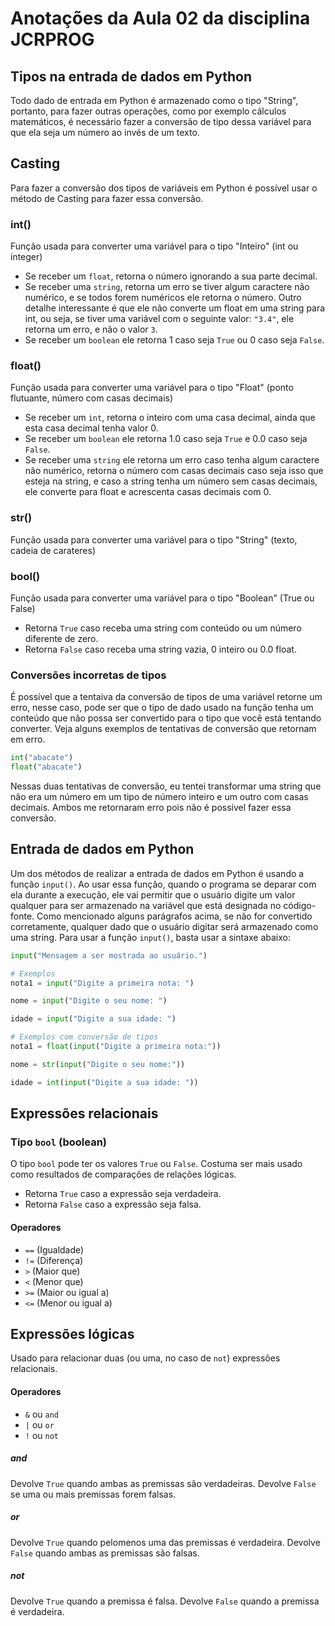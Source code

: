 # Anotações da Aula 02 da disciplina JCRPROG

## Tipos na entrada de dados em Python

Todo dado de entrada em Python é armazenado como o tipo "String", portanto, para fazer outras operações, como por exemplo cálculos matemáticos, é necessário fazer a conversão de tipo dessa variável para que ela seja um número ao invés de um texto.

## Casting

Para fazer a conversão dos tipos de variáveis em Python é possível usar o método de Casting para fazer essa conversão.

### int()

Função usada para converter uma variável para o tipo "Inteiro" (int ou integer)

- Se receber um `float`, retorna o número ignorando a sua parte decimal.
- Se receber uma `string`, retorna um erro se tiver algum caractere não numérico, e se todos forem numéricos ele retorna o número. Outro detalhe interessante é que ele não converte um float em uma string para int, ou seja, se tiver uma variável com o seguinte valor: `"3.4"`, ele retorna um erro, e não o valor `3`.
- Se receber um `boolean` ele retorna 1 caso seja `True` ou 0 caso seja `False`.

### float()

Função usada para converter uma variável para o tipo "Float" (ponto flutuante, número com casas decimais)

- Se receber um `int`, retorna o inteiro com uma casa decimal, ainda que esta casa decimal tenha valor 0.
- Se receber um `boolean` ele retorna 1.0 caso seja `True` e 0.0 caso seja `False`.
- Se receber uma `string` ele retorna um erro caso tenha algum caractere não numérico, retorna o número com casas decimais caso seja isso que esteja na string, e caso a string tenha um número sem casas decimais, ele converte para float e acrescenta casas decimais com 0.

### str()

Função usada para converter uma variável para o tipo "String" (texto, cadeia de carateres)

### bool()

Função usada para converter uma variável para o tipo "Boolean" (True ou False)

- Retorna `True` caso receba uma string com conteúdo ou um número diferente de zero.
- Retorna `False` caso receba uma string vazia, 0 inteiro ou 0.0 float.

### Conversões incorretas de tipos

É possível que a tentaiva da conversão de tipos de uma variável retorne um erro, nesse caso, pode ser que o tipo de dado usado na função tenha um conteúdo que não possa ser convertido para o tipo que você está tentando converter.
Veja alguns exemplos de tentativas de conversão que retornam em erro.

```python
int("abacate")
float("abacate")
```

Nessas duas tentativas de conversão, eu tentei transformar uma string que não era um número em um tipo de número inteiro e um outro com casas decimais. Ambos me retornaram erro pois não é possível fazer essa conversão.


## Entrada de dados em Python

Um dos métodos de realizar a entrada de dados em Python é usando a função `input()`. Ao usar essa função, quando o programa se deparar com ela durante a execução, ele vai permitir que o usuário digite um valor qualquer para ser armazenado na variável que está designada no código-fonte.
Como mencionado alguns parágrafos acima, se não for convertido corretamente, qualquer dado que o usuário digitar será armazenado como uma string.
Para usar a função `input()`, basta usar a sintaxe abaixo:

```python
input("Mensagem a ser mostrada ao usuário.")

# Exemplos
nota1 = input("Digite a primeira nota: ")

nome = input("Digite o seu nome: ")

idade = input("Digite a sua idade: ")

# Exemplos com conversão de tipos
nota1 = float(input("Digite a primeira nota:"))

nome = str(input("Digite o seu nome:"))

idade = int(input("Digite a sua idade: "))
```

## Expressões relacionais

### Tipo `bool` (boolean)

O tipo `bool` pode ter os valores `True` ou `False`. Costuma ser mais usado como resultados de comparações de relações lógicas.

- Retorna `True` caso a expressão seja verdadeira.
- Retorna `False` caso a expressão seja falsa.

#### Operadores

- `==` (Igualdade)
- `!=` (Diferença)
- `>` (Maior que)
- `<` (Menor que)
- `>=` (Maior ou igual a)
- `<=` (Menor ou igual a)


## Expressões lógicas

Usado para relacionar duas (ou uma, no caso de `not`) expressões relacionais.

#### Operadores

- `&` ou `and`
- `|` ou `or`
- `!` ou `not`

##### and

Devolve `True` quando ambas as premissas são verdadeiras.
Devolve `False` se uma ou mais premissas forem falsas.

##### or

Devolve `True` quando pelomenos uma das premissas é verdadeira.
Devolve `False` quando ambas as premissas são falsas.

##### not

Devolve `True` quando a premissa é falsa.
Devolve `False` quando a premissa é verdadeira.

